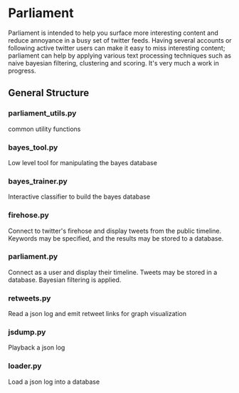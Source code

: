 # Parliament

Parliament is intended to help you surface more interesting content and reduce
annoyance in a busy set of twitter feeds. Having several accounts or following
active twitter users can make it easy to miss interesting content;  parliament
can help by applying various text processing techniques such as naive bayesian
filtering, clustering and scoring. It's very much a work in progress.

## General Structure

### parliament_utils.py
common utility functions

### bayes_tool.py
Low level tool for manipulating the bayes database

### bayes_trainer.py
Interactive classifier to build the bayes database

### firehose.py
Connect to twitter's firehose and display tweets from the public timeline.
Keywords may be specified, and the results may be stored to a database.

### parliament.py
Connect as a user and display their timeline. Tweets may be stored in a
database. Bayesian filtering is applied.

### retweets.py
Read a json log and emit retweet links for graph visualization

### jsdump.py
Playback a json log

### loader.py
Load a json log into a database
